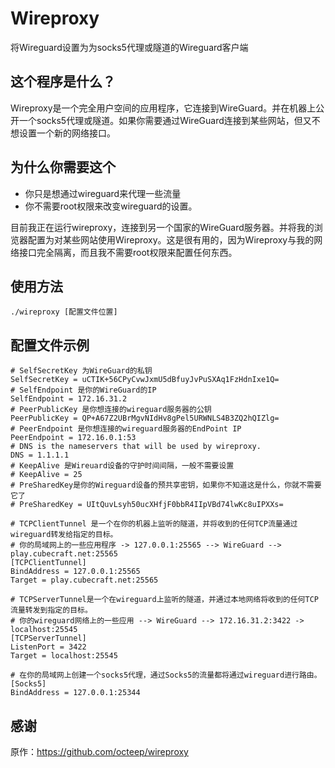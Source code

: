 # Wireproxy

将Wireguard设置为为socks5代理或隧道的Wireguard客户端

## 这个程序是什么？

Wireproxy是一个完全用户空间的应用程序，它连接到WireGuard。并在机器上公开一个socks5代理或隧道。如果你需要通过WireGuard连接到某些网站，但又不想设置一个新的网络接口。

## 为什么你需要这个

- 你只是想通过wireguard来代理一些流量
- 你不需要root权限来改变wireguard的设置。

目前我正在运行wireproxy，连接到另一个国家的WireGuard服务器。并将我的浏览器配置为对某些网站使用Wireproxy。这是很有用的，因为Wireproxy与我的网络接口完全隔离，而且我不需要root权限来配置任何东西。

## 使用方法

`./wireproxy [配置文件位置]`

## 配置文件示例

```
# SelfSecretKey 为WireGuard的私钥
SelfSecretKey = uCTIK+56CPyCvwJxmU5dBfuyJvPuSXAq1FzHdnIxe1Q=
# SelfEndpoint 是你的WireGuard的IP
SelfEndpoint = 172.16.31.2
# PeerPublicKey 是你想连接的wireguard服务器的公钥
PeerPublicKey = QP+A67Z2UBrMgvNIdHv8gPel5URWNLS4B3ZQ2hQIZlg=
# PeerEndpoint 是你想连接的wireguard服务器的EndPoint IP
PeerEndpoint = 172.16.0.1:53
# DNS is the nameservers that will be used by wireproxy.
DNS = 1.1.1.1
# KeepAlive 是Wireuard设备的守护时间间隔，一般不需要设置
# KeepAlive = 25
# PreSharedKey是你的Wireguard设备的预共享密钥，如果你不知道这是什么，你就不需要它了
# PreSharedKey = UItQuvLsyh50ucXHfjF0bbR4IIpVBd74lwKc8uIPXXs=

# TCPClientTunnel 是一个在你的机器上监听的隧道，并将收到的任何TCP流量通过wireguard转发给指定的目标。
# 你的局域网上的一些应用程序 -> 127.0.0.1:25565 --> WireGuard --> play.cubecraft.net:25565
[TCPClientTunnel]
BindAddress = 127.0.0.1:25565
Target = play.cubecraft.net:25565

# TCPServerTunnel是一个在wireguard上监听的隧道，并通过本地网络将收到的任何TCP流量转发到指定的目标。
# 你的wireguard网络上的一些应用 --> WireGuard --> 172.16.31.2:3422 -> localhost:25545
[TCPServerTunnel]
ListenPort = 3422
Target = localhost:25545

# 在你的局域网上创建一个socks5代理，通过Socks5的流量都将通过wireguard进行路由。
[Socks5]
BindAddress = 127.0.0.1:25344
```

## 感谢

原作：https://github.com/octeep/wireproxy
